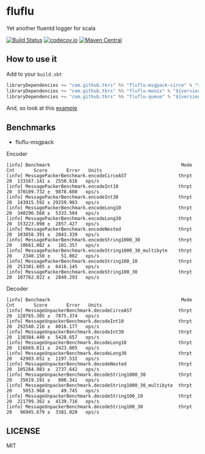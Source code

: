 # fluflu
Yet another fluentd logger for scala

[![Build Status](https://travis-ci.org/tkrs/fluflu.svg?branch=master)](https://travis-ci.org/tkrs/fluflu)
[![codecov.io](http://codecov.io/github/tkrs/fluflu/coverage.svg?branch=master)](http://codecov.io/github/tkrs/fluflu?branch=master)
[![Maven Central](https://maven-badges.herokuapp.com/maven-central/com.github.tkrs/fluflu-core_2.12/badge.svg)](https://maven-badges.herokuapp.com/maven-central/com.github.tkrs/fluflu-core_2.12)

## How to use it

Add to your `build.sbt`

```scala
libraryDependencies += "com.github.tkrs" %% "fluflu-msgpack-circe" % "${version}"
libraryDependencies += "com.github.tkrs" %% "fluflu-monix" % "${version}"
libraryDependencies += "com.github.tkrs" %% "fluflu-queue" % "${version}"
```

And, so look at this [example](https://github.com/tkrs/fluflu/tree/master/modules/examples/src/main/scala)

## Benchmarks

- fluflu-msgpack

Encoder

```
[info] Benchmark                                                Mode  Cnt       Score       Error   Units
[info] MessagePackerBenchmark.encodeCirceAST                   thrpt   20  133167.141 ±  2550.616   ops/s
[info] MessagePackerBenchmark.encodeInt10                      thrpt   20  370109.732 ±  9878.608   ops/s
[info] MessagePackerBenchmark.encodeInt30                      thrpt   20  143915.592 ± 29259.983   ops/s
[info] MessagePackerBenchmark.encodeLong10                     thrpt   20  340296.568 ±  5333.504   ops/s
[info] MessagePackerBenchmark.encodeLong30                     thrpt   20  153223.090 ±  2857.427   ops/s
[info] MessagePackerBenchmark.encodeNested                     thrpt   20  103858.391 ±  2043.339   ops/s
[info] MessagePackerBenchmark.encodeString1000_30              thrpt   20   10661.082 ±   181.357   ops/s
[info] MessagePackerBenchmark.encodeString1000_30_multibyte    thrpt   20    2340.150 ±    51.082   ops/s
[info] MessagePackerBenchmark.encodeString100_10               thrpt   20  253301.605 ±  6416.145   ops/s
[info] MessagePackerBenchmark.encodeString100_30               thrpt   20  107762.022 ±  2849.293   ops/s
```

Decoder

```
[info] Benchmark                                                Mode  Cnt       Score       Error   Units
[info] MessageUnpackerBenchmark.decodeCirceAST                 thrpt   20  128765.305 ±  7875.374   ops/s
[info] MessageUnpackerBenchmark.decodeInt10                    thrpt   20  292540.216 ±  8016.177   ops/s
[info] MessageUnpackerBenchmark.decodeInt30                    thrpt   20  130384.440 ±  5428.657   ops/s
[info] MessageUnpackerBenchmark.decodeLong10                   thrpt   20  116669.811 ±  2423.805   ops/s
[info] MessageUnpackerBenchmark.decodeLong30                   thrpt   20   42903.651 ±  1197.532   ops/s
[info] MessageUnpackerBenchmark.decodeNested                   thrpt   20  105284.983 ±  2737.642   ops/s
[info] MessageUnpackerBenchmark.decodeString1000_30            thrpt   20   35019.191 ±   808.341   ops/s
[info] MessageUnpackerBenchmark.decodeString1000_30_multibyte  thrpt   20    5053.968 ±    49.745   ops/s
[info] MessageUnpackerBenchmark.decodeString100_10             thrpt   20  221799.362 ±  4139.716   ops/s
[info] MessageUnpackerBenchmark.decodeString100_30             thrpt   20   96945.679 ±  3381.020   ops/s
```

## LICENSE

MIT

